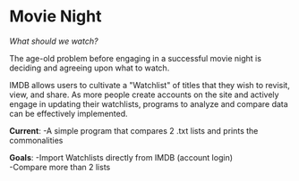 # Movie Night
*What should we watch?* <br>

The age-old problem before engaging in a successful movie night is deciding and agreeing upon what to watch.

IMDB allows users to cultivate a "Watchlist" of titles that they wish to revisit, view, and share.
As more people create accounts on the site and actively engage in updating their watchlists, programs to analyze and compare data can be effectively implemented. 

**Current**:  -A simple program that compares 2 .txt lists and prints the commonalities

**Goals**:    -Import Watchlists directly from IMDB (account login) <br>
              -Compare more than 2 lists
